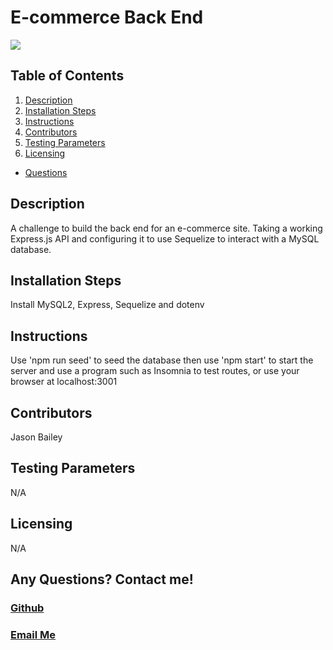 
  # E-commerce Back End
  ![](https://img.shields.io/badge/license-JB-yellowgreen)

  ## **Table of Contents**
  
  
  1. [Description](#description)
  2. [Installation Steps](#installation-steps)
  3. [Instructions](#instructions)
  4. [Contributors](#contributors)
  5. [Testing Parameters](#testing-parameters)
  6. [Licensing](#licensing)
  - [Questions](#github)
 
  
  
  ## Description
  A challenge to build the back end for an e-commerce site. Taking a working Express.js API and configuring it to use Sequelize to interact with a MySQL database.
  ## Installation Steps
  Install MySQL2, Express, Sequelize and dotenv
  ## Instructions
  Use 'npm run seed' to seed the database then use 'npm start' to start the server and use a program such as Insomnia to test routes, or use your browser at localhost:3001
  ## Contributors
  Jason Bailey
  ## Testing Parameters
  N/A
  ## Licensing
  N/A

  ## Any Questions? Contact me!
  ### [Github](https://github.com/jayeebee)
  
  ### [Email Me](<mailto:jayeebee918@gmail.com>)
